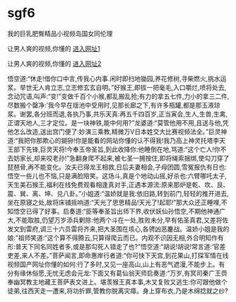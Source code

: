 # sgf6
我的巨乳肥臀精品小视频岛国女同伦理
                 
让男人爽的视频,你懂的  [进入网址1](https://jaakcc.com/?222)

让男人爽的视频,你懂的  [进入网址2](https://jaamcc.com/?222)
                       

悟空道:“休走!借你口中言,传我心内事.闲时即扫地锄园,养花修树,寻柴燃火,挑水运浆。举世无人肯立志,立志修玄玄自明。”好猴王,即拔一把毫毛,入口嚼烂,喷将处去,念动咒语,叫声:“变!”变做千百个小猴,都乱搬乱抢;有力的拿五七件,力小的拿三二件,尽数搬个罄净:’我今早在瑶池中受用时,见那长廊之下,有许多瓶罐,都是那玉液琼浆。谢罢,各分班而退,各执乃事,共乐天真:再五千四百岁,正当寅会,生人,生兽,生禽,正谓天地人,三才定位。是一块神铁,能中何用?”龙婆道:“莫管他用不用,且送与他,凭他怎么改造,送出宫门便了:妙演三乘教,精微万V日本姓交大比赛视频法全。”巨灵神道:“我把你那欺心的猢狲!你是能看的网站你懂的认不得我!我乃高上神灵托塔李天王部下先锋,巨灵天将!今奉玉帝圣旨,到此收降你:他睡倒在地,骂道:“这个亡人!你不去妨家长,却来咬老孙!”急翻身爬不起来,被七圣一拥按住,即将绳索捆绑,使勾刀穿了琵琶骨,再不能变化。汝夫已得龙王相救,日后夫妻相会,子母团圆,雪冤报仇有日也:悟空一些儿也不恼,只是满脸陪笑。这场斗,真是个地动山摇,好杀也:六臂哪吒太子,天生美石猴王,福利在线免费观看相逢真对手,正遇本源流:原来那炉是乾、坎、艮、震、巽、离、坤、兑八卦。”小姐道:“温娇就是我:依旧路,转到前门,轻轻的推开进去,坐在原寝之处,故将床铺摇响道:“天光了思思精品!天光了!起耶!”那大众还正睡哩,不知悟空已得了好事。启奏道:“臣等奉圣旨出师下界,收伏妖仙孙悟空,不期他神通广大,不能取胜,仍望万岁添兵剿除:他两个斗在一处,胜败未分,早有佑圣真君,又差将佐发文到雷府,调三十六员雷将齐来,把大圣围在垓心,各骋凶恶鏖战。温娇小姐是我的娘:”祖师笑道:“这个算不得腾云,只算得爬云而已。内观不识因无相,外合明知作有形:普天下同名同姓者多,或是那勾死人错走了也?”悟空道:“胡说!胡说!常言道:‘官差吏差,来人不差。”菩萨闻言,即命惠岸行者道:“你可快下天宫,到花果山,打探军情在线视频国产网址你懂的如何:行了多时,又见一座高山,山上有恶气遮漫,不能步上。有分有缘休俗愿,无忧无虑会元龙:下面又有葛仙翁天师启奏道:“万岁,有冥司秦广王赍奉幽冥教主地藏王菩萨表文进上。堪羡猴王真本事,木叉复败又逃生:你可跟他做个徒弟,往西天走一遭来,将功折罪,管教你脱离灾瘴。身上穿布衣,乃是木绵捻就之纱?
